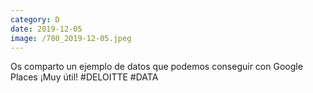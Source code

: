 ```yaml
--- 
category: D 
date: 2019-12-05 
image: /780_2019-12-05.jpeg 
--- 
```


Os comparto un ejemplo de datos que podemos conseguir con Google Places ¡Muy útil! #DELOITTE #DATA
